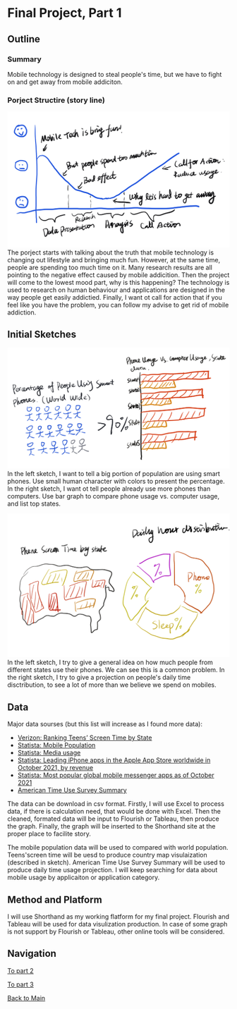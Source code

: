 # Final Project, Part 1

## Outline
### Summary
Mobile technology is designed to steal people's time, but we have to fight on and get away from mobile addiciton. 

### Porject Structire (story line)
![Image](story_line.jpeg)
The porject starts with talking about the truth that mobile technology is changing out lifestyle and bringing much fun. However, at the same time, people are spending too much time on it. Many research results are all pointing to the negative effect caused by mobile addicition. Then the project will come to the lowest mood part, why is this happening? The technology is used to research on human behaviour and applications are designed in the way people get easily addictied. Finally, I want ot call for action that if you feel like you have the problem, you can follow my advise to get rid of mobile addiction. 

## Initial Sketches
![Image](mobile_sketch1.jpeg)
In the left sketch, I want to tell a big portion of population are using smart phones. Use small human character with colors to present the percentage.
In the right sketch, I want ot tell people already use more phones than computers. Use bar graph to compare phone usage vs. computer usage, and list top states.

![Image](mobile_sketch2.jpeg)
In the left sketch, I try to give a general idea on how much people from different states use their phones. We can see this is a common problem.
In the right sketch, I try to give a projection on people's daily time disctribution, to see a lot of more than we believe we spend on mobiles.

## Data
Major data sourses (but this list will increase as I found more data):
- [Verizon: Ranking Teens’ Screen Time by State ](https://go.verizon.com/resources/teens-with-the-most-screen-time-per-state/)
- [Statista: Mobile Population](https://www.statista.com/statistics/617136/digital-population-worldwide/)
- [Statista: Media usage](https://www.statista.com/statistics/195140/new-user-generated-content-uploaded-by-users-per-minute/)
- [Statista: Leading iPhone apps in the Apple App Store worldwide in October 2021, by revenue](https://www.statista.com/statistics/271103/top-iphone-apps-worldwide-by-revenue/)
- [Statista: Most popular global mobile messenger apps as of October 2021](https://www.statista.com/statistics/258749/most-popular-global-mobile-messenger-apps/)
- [American Time Use Survey Summary](https://www.bls.gov/tus/a1-2019.pdf)

The data can be download in csv format. Firstly, I will use Excel to process data, if there is calculation need, that would be done with Excel. Then the cleaned, formated data will be input to Flourish or Tableau, then produce the graph. Finally, the graph will be inserted to the Shorthand site at the proper place to facilite story.

The mobile population data will be used to compared with world population. Teens'screen time will be uesd to produce country map visulaization (described in sketch). American Time Use Survey Summary will be used to produce daily time usage projection. I will keep searching for data about mobile usage by applicaiton or application category. 

## Method and Platform

I will use Shorthand as my working flatform for my final project. Flourish and Tableau will be used for data visulization production. In case of some graph is not support by Flourish or Tableau, other online tools will be considered.

## Navigation

[To part 2](final_project_Eric_Wang_part2.md)

[To part 3](final_project_Eric_Wang_part3.md)

[Back to Main](/README.md)
